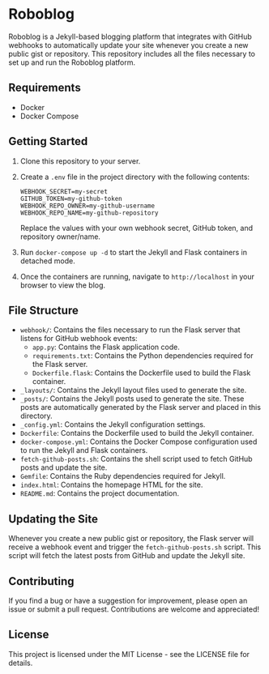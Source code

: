 # Roboblog

Roboblog is a Jekyll-based blogging platform that integrates with GitHub webhooks to automatically update your site whenever you create a new public gist or repository. This repository includes all the files necessary to set up and run the Roboblog platform.

## Requirements

- Docker
- Docker Compose

## Getting Started

1. Clone this repository to your server.
2. Create a `.env` file in the project directory with the following contents:

    ```.env
    WEBHOOK_SECRET=my-secret
    GITHUB_TOKEN=my-github-token
    WEBHOOK_REPO_OWNER=my-github-username
    WEBHOOK_REPO_NAME=my-github-repository
    ```

    Replace the values with your own webhook secret, GitHub token, and repository owner/name.

3. Run `docker-compose up -d` to start the Jekyll and Flask containers in detached mode.
4. Once the containers are running, navigate to `http://localhost` in your browser to view the blog.

## File Structure

- `webhook/`: Contains the files necessary to run the Flask server that listens for GitHub webhook events:
  - `app.py`: Contains the Flask application code.
  - `requirements.txt`: Contains the Python dependencies required for the Flask server.
  - `Dockerfile.flask`: Contains the Dockerfile used to build the Flask container.
- `_layouts/`: Contains the Jekyll layout files used to generate the site.
- `_posts/`: Contains the Jekyll posts used to generate the site. These posts are automatically generated by the Flask server and placed in this directory.
- `_config.yml`: Contains the Jekyll configuration settings.
- `Dockerfile`: Contains the Dockerfile used to build the Jekyll container.
- `docker-compose.yml`: Contains the Docker Compose configuration used to run the Jekyll and Flask containers.
- `fetch-github-posts.sh`: Contains the shell script used to fetch GitHub posts and update the site.
- `Gemfile`: Contains the Ruby dependencies required for Jekyll.
- `index.html`: Contains the homepage HTML for the site.
- `README.md`: Contains the project documentation.

## Updating the Site

Whenever you create a new public gist or repository, the Flask server will receive a webhook event and trigger the `fetch-github-posts.sh` script. This script will fetch the latest posts from GitHub and update the Jekyll site.

## Contributing

If you find a bug or have a suggestion for improvement, please open an issue or submit a pull request. Contributions are welcome and appreciated!

## License

This project is licensed under the MIT License - see the LICENSE file for details.
